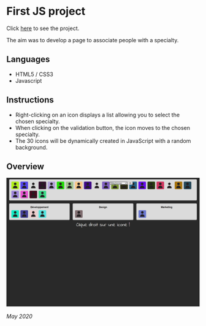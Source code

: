 # First JS project

Click [here](http://mbaguelin.eemi.tech/HTML-CSS-JS/dm-js/) to see the project.

The aim was to develop a page to associate people with a specialty.


## Languages

* HTML5 / CSS3
* Javascript


## Instructions

* Right-clicking on an icon displays a list allowing you to select the chosen specialty.
* When clicking on the validation button, the icon moves to the chosen specialty.
* The 30 icons will be dynamically created in JavaScript with a random background.


## Overview

![home](capture.PNG)


*May 2020*

